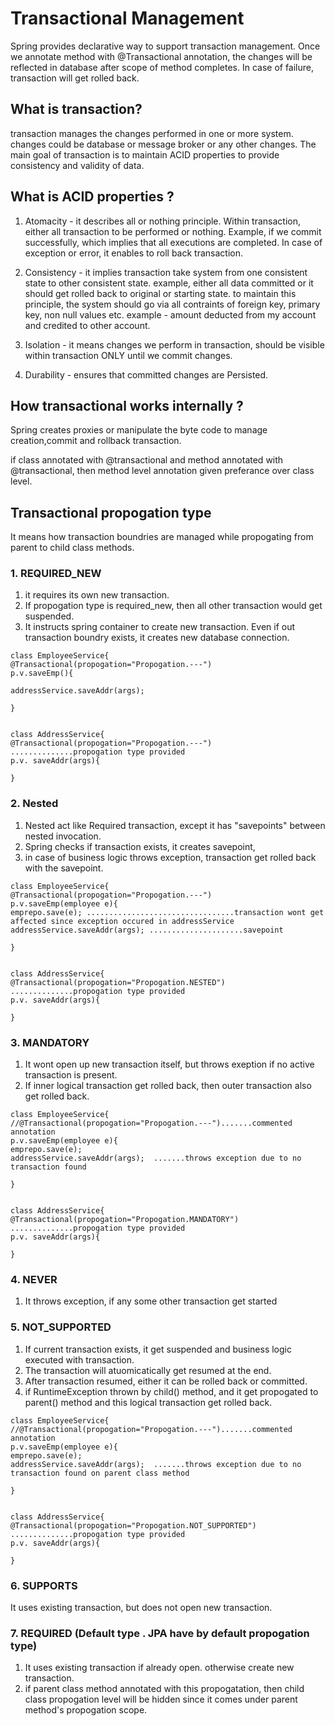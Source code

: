 # Transactional Management

Spring provides declarative way to support transaction management. Once we annotate method with @Transactional annotation, the changes will be reflected in database after scope of method completes. In case of failure, transaction will get rolled back. 


## What is transaction?
transaction manages the changes performed in one or more system. changes could be database or message broker or any other changes. The main goal of transaction is to maintain ACID properties to provide consistency and validity of data.

## What is ACID properties ?
1. Atomacity - it describes all or nothing principle. Within transaction, either all transaction to be performed or nothing. Example, if we commit successfully, which implies that all executions are completed. In case of exception or error, it enables to roll back transaction.
   
2. Consistency - it implies transaction take system from one consistent state to other consistent state. example, either all data committed or it should get rolled back to original or starting state. to maintain this principle, the system should go via all contraints of foreign key, primary key, non null values etc. example - amount deducted from my account and credited to other account. 

3. Isolation - it means changes we perform in transaction, should be visible within transaction ONLY until we commit changes.

4. Durability - ensures that committed changes are Persisted. 

## How transactional works internally ?
Spring creates proxies or manipulate the byte code to manage creation,commit and rollback transaction.

if class annotated with @transactional and method annotated with @transactional, then method level annotation given preferance over class level.

## Transactional propogation type
It means how transaction boundries are managed while propogating from parent to child class methods. 

### 1. REQUIRED_NEW
1. it requires its own new transaction.
2. If propogation type is required_new, then all other transaction would get suspended.
3. It instructs spring container to create new transaction. Even if out transaction boundry exists, it creates new database connection.

```
class EmployeeService{
@Transactional(propogation="Propogation.---")
p.v.saveEmp(){

addressService.saveAddr(args);

}


class AddressService{
@Transactional(propogation="Propogation.---") ..............propogation type provided
p.v. saveAddr(args){

}
```
   
### 2. Nested
1. Nested act like Required transaction, except it has "savepoints" between nested invocation.
2. Spring checks if transaction exists, it creates savepoint,
3. in case of business logic throws exception, transaction get rolled back with the savepoint.
   
```
class EmployeeService{
@Transactional(propogation="Propogation.---")
p.v.saveEmp(employee e){
emprepo.save(e); .................................transaction wont get affected since exception occured in addressService
addressService.saveAddr(args); .....................savepoint

}


class AddressService{
@Transactional(propogation="Propogation.NESTED") ..............propogation type provided
p.v. saveAddr(args){

}
```
### 3. MANDATORY
1. It wont open up new transaction itself, but throws exeption if no active transaction is present.
2. If inner logical transaction get rolled back, then outer transaction also get rolled back.

```
class EmployeeService{
//@Transactional(propogation="Propogation.---").......commented annotation
p.v.saveEmp(employee e){
emprepo.save(e); 
addressService.saveAddr(args);  .......throws exception due to no transaction found

}


class AddressService{
@Transactional(propogation="Propogation.MANDATORY") ..............propogation type provided
p.v. saveAddr(args){

}
```

### 4. NEVER
1. It throws exception, if any some other transaction get started


### 5. NOT_SUPPORTED
1. If current transaction exists, it get suspended and business logic executed with transaction. 
2. The transaction will atuomicatically get resumed at the end.
3. After transaction resumed, either it can be rolled back or committed.
4. if RuntimeException thrown by  child() method, and it get propogated to parent() method and this logical transaction get rolled back.

```
class EmployeeService{
//@Transactional(propogation="Propogation.---").......commented annotation
p.v.saveEmp(employee e){
emprepo.save(e); 
addressService.saveAddr(args);  .......throws exception due to no transaction found on parent class method

}


class AddressService{
@Transactional(propogation="Propogation.NOT_SUPPORTED") ..............propogation type provided
p.v. saveAddr(args){

}
```

### 6. SUPPORTS
It uses existing transaction, but does not open new transaction. 

### 7. REQUIRED (Default type . JPA have by default propogation type)
1. It uses existing transaction if already open. otherwise create new transaction.
2. if parent class method annotated with this propogatation, then child class propogation level will be hidden since it comes under parent method's propogation scope.
     

